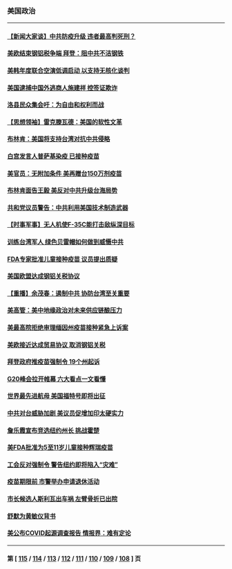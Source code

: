 ### 美国政治
---
#### [【新闻大家谈】中共防疫升级 违者最高判死刑？](../../pages/ncid1078159/n13345290.md) 
#### [美欧结束钢铝税争端 拜登：阻中共不洁钢铁](../../pages/ncid1078159/n13345197.md) 
#### [美韩年度联合空演低调启动 以支持无核化谈判](../../pages/ncid1078159/n13344862.md) 
#### [美国逮捕中国外逃商人施建祥 控签证欺诈](../../pages/ncid1078159/n13344607.md) 
#### [洛县民众集会吁：为自由和权利而战](../../pages/ncid1078159/n13344244.md) 
#### [【思想领袖】雷克滕瓦德：美国的软性文革](../../pages/ncid1078159/n13312824.md) 
#### [布林肯：美国将支持台湾对抗中共侵略](../../pages/ncid1078159/n13343502.md) 
#### [白宫发言人普萨基染疫 已接种疫苗](../../pages/ncid1078159/n13343612.md) 
#### [美官员：无附加条件 美再赠台150万剂疫苗](../../pages/ncid1078159/n13343364.md) 
#### [布林肯面告王毅 美反对中共升级台海局势](../../pages/ncid1078159/n13343113.md) 
#### [共和党议员警告：中共利用美国技术制造武器](../../pages/ncid1078159/n13343078.md) 
#### [【时事军事】无人机使F-35C能打击敌纵深目标](../../pages/ncid1078159/n13342114.md) 
#### [训练台湾军人 绿色贝雷帽如何做到威慑中共](../../pages/ncid1078159/n13334754.md) 
#### [FDA专家批准儿童接种疫苗 议员提出质疑](../../pages/ncid1078159/n13341907.md) 
#### [美国欧盟达成钢铝关税协议](../../pages/ncid1078159/n13341903.md) 
#### [【重播】余茂春：遏制中共 协防台湾至关重要](../../pages/ncid1078159/n13341791.md) 
#### [美高管：美中地缘政治对未来供应链酿压力](../../pages/ncid1078159/n13341619.md) 
#### [美最高院拒绝审理缅因州疫苗接种紧急上诉案](../../pages/ncid1078159/n13341643.md) 
#### [美欧接近达成贸易协议 取消钢铝关税](../../pages/ncid1078159/n13341241.md) 
#### [拜登政府推疫苗强制令 19个州起诉](../../pages/ncid1078159/n13341140.md) 
#### [G20峰会拉开帷幕 六大看点一文看懂](../../pages/ncid1078159/n13341124.md) 
#### [世界最先进航母 美国福特号即将出征](../../pages/ncid1078159/n13336783.md) 
#### [中共对台威胁加剧 美议员促增加印太硬实力](../../pages/ncid1078159/n13340448.md) 
#### [詹乐霞宣布竞选纽约州长 挑战霍楚](../../pages/ncid1078159/n13340348.md) 
#### [美FDA批准为5至11岁儿童接种辉瑞疫苗](../../pages/ncid1078159/n13340067.md) 
#### [工会反对强制令 警告纽约即将陷入“灾难”](../../pages/ncid1078159/n13340232.md) 
#### [疫苗期限前 市警举办申请退休活动](../../pages/ncid1078159/n13340229.md) 
#### [市长候选人斯利瓦出车祸 左臂骨折已出院](../../pages/ncid1078159/n13340346.md) 
#### [舒默为黄敏仪背书](../../pages/ncid1078159/n13340356.md) 
#### [美公布COVID起源调查报告 情报界：难有定论](../../pages/ncid1078159/n13340039.md) 

---
#### 第 [ [115](./115.md) / [114](./114.md) / [113](./113.md) / [112](./112.md) / [111](./111.md) / [110](./110.md) / [109](./109.md) / [108](./108.md) ] 页
